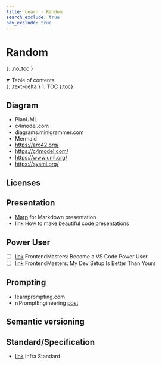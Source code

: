 ```yaml
---
title: Learn - Random
search_exclude: true
nav_exclude: true
---
```


<!-- prettier-ignore-start -->
# Random
{: .no_toc }

<details open markdown="block">
  <summary>
    Table of contents
  </summary>
  {: .text-delta }
1. TOC
{:toc}
</details>

<!-- prettier-ignore-end -->

## Diagram

-   PlanUML
-   c4model.com
-   diagrams.minigrammer.com
-   Mermaid
-   https://arc42.org/
-   https://c4model.com/
-   https://www.uml.org/
-   https://sysml.org/

## Licenses

## Presentation

-   [Marp](https://marp.app/) for Markdown presentation
-   [link](https://www.youtube.com/watch?v=Vh3y1ela-_s) How to make beautiful code presentations

## Power User

-   [ ] [link](https://frontendmasters.com/courses/vs-code-v2/) FrontendMasters: Become a VS Code Power User
-   [ ] [link](https://frontendmasters.com/courses/developer-productivity-v2/) FrontendMasters: My Dev Setup Is Better Than Yours

## Prompting

-   learnprompting.com
-   r/PromptEngineering [post](https://www.reddit.com/r/PromptEngineering/comments/18hhvi3/resources_that_dramatically_improved_my_prompting/0)

## Semantic versioning

## Standard/Specification

-   [link](https://infra.spec.whatwg.org/) Infra Standard
